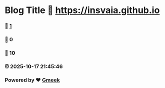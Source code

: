 # Blog Title :link: https://insvaia.github.io 
### :page_facing_up: [1](https://insvaia.github.io/tag.html) 
### :speech_balloon: 0 
### :hibiscus: 10 
### :alarm_clock: 2025-10-17 21:45:46 
### Powered by :heart: [Gmeek](https://github.com/Meekdai/Gmeek)
